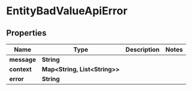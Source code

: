 

# EntityBadValueApiError


## Properties

| Name | Type | Description | Notes |
|------------ | ------------- | ------------- | -------------|
|**message** | **String** |  |  |
|**context** | **Map&lt;String, List&lt;String&gt;&gt;** |  |  |
|**error** | **String** |  |  |



